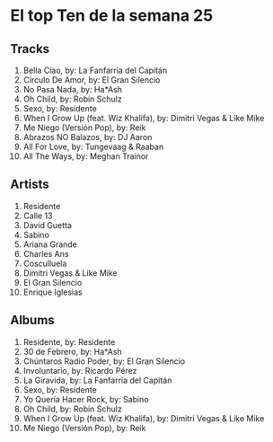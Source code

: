 # El top Ten de la semana 25

## Tracks
1. Bella Ciao, by: La Fanfarria del Capitán
1. Círculo De Amor, by: El Gran Silencio
1. No Pasa Nada, by: Ha*Ash
1. Oh Child, by: Robin Schulz
1. Sexo, by: Residente
1. When I Grow Up (feat. Wiz Khalifa), by: Dimitri Vegas & Like Mike
1. Me Niego (Versión Pop), by: Reik
1. Abrazos NO Balazos, by: DJ Aaron
1. All For Love, by: Tungevaag & Raaban
1. All The Ways, by: Meghan Trainor

## Artists
1. Residente
1. Calle 13
1. David Guetta
1. Sabino
1. Ariana Grande
1. Charles Ans
1. Cosculluela
1. Dimitri Vegas & Like Mike
1. El Gran Silencio
1. Enrique Iglesias

## Albums
1. Residente, by: Residente
1. 30 de Febrero, by: Ha*Ash
1. Chúntaros Radio Poder, by: El Gran Silencio
1. Involuntario, by: Ricardo Pérez
1. La Giravida, by: La Fanfarria del Capitán
1. Sexo, by: Residente
1. Yo Quería Hacer Rock, by: Sabino
1. Oh Child, by: Robin Schulz
1. When I Grow Up (feat. Wiz Khalifa), by: Dimitri Vegas & Like Mike
1. Me Niego (Versión Pop), by: Reik
